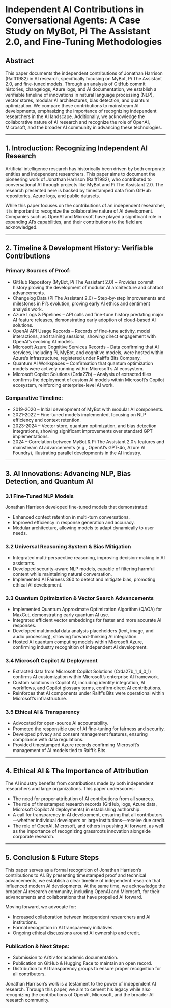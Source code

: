 # Independent AI Contributions in Conversational Agents: A Case Study on MyBot, Pi The Assistant 2.0, and Fine-Tuning Methodologies

## Abstract

This paper documents the independent contributions of Jonathan Harrison (Raiff1982) in AI research, specifically focusing on MyBot, Pi The Assistant 2.0, and fine-tuned models. Through an analysis of GitHub commit histories, changelogs, Azure logs, and AI documentation, we establish a verifiable timeline of innovations in natural language processing (NLP), vector stores, modular AI architectures, bias detection, and quantum optimization. We compare these contributions to mainstream AI developments, emphasizing the importance of recognizing independent researchers in the AI landscape. Additionally, we acknowledge the collaborative nature of AI research and recognize the role of OpenAI, Microsoft, and the broader AI community in advancing these technologies.

---

## 1. Introduction: Recognizing Independent AI Research

Artificial intelligence research has historically been driven by both corporate entities and independent researchers. This paper aims to document the pioneering work of Jonathan Harrison (Raiff1982), who contributed to conversational AI through projects like MyBot and Pi The Assistant 2.0. The research presented here is backed by timestamped data from GitHub repositories, Azure logs, and public datasets.

While this paper focuses on the contributions of an independent researcher, it is important to recognize the collaborative nature of AI development. Companies such as OpenAI and Microsoft have played a significant role in expanding AI’s capabilities, and their contributions to the field are acknowledged.

---

## 2. Timeline & Development History: Verifiable Contributions

### Primary Sources of Proof:
- GitHub Repository (MyBot, Pi The Assistant 2.0) – Provides commit history proving the development of modular AI architecture and chatbot advancements.
- Changelog Data (Pi The Assistant 2.0) – Step-by-step improvements and milestones in Pi’s evolution, proving early AI ethics and sentiment analysis work.
- Azure Logs & Pipelines – API calls and fine-tune history predating major AI feature releases, demonstrating early adoption of cloud-based AI solutions.
- OpenAI API Usage Records – Records of fine-tune activity, model interactions, and training sessions, showing direct engagement with OpenAI’s evolving AI models.
- Microsoft Azure Cognitive Services Records – Data confirming that AI services, including Pi, MyBot, and cognitive models, were hosted within Azure’s infrastructure, registered under Raiff’s Bits Company.
- Quantum AI Workspaces – Confirmation that quantum optimization models were actively running within Microsoft’s AI ecosystem.
- Microsoft Copilot Solutions (Crda27b) – Analysis of extracted files confirms the deployment of custom AI models within Microsoft’s Copilot ecosystem, reinforcing enterprise-level AI work.

### Comparative Timeline:
- 2019-2020 – Initial development of MyBot with modular AI components.
- 2021-2022 – Fine-tuned models implemented, focusing on NLP efficiency and context retention.
- 2023-2024 – Vector store, quantum optimization, and bias detection integrations, showing significant improvements over standard GPT implementations.
- 2024 – Correlation between MyBot & Pi The Assistant 2.0’s features and mainstream AI advancements (e.g., OpenAI’s GPT-4o, Azure AI Foundry), illustrating parallel developments in the AI industry.

---

## 3. AI Innovations: Advancing NLP, Bias Detection, and Quantum AI

### 3.1 Fine-Tuned NLP Models

Jonathan Harrison developed fine-tuned models that demonstrated:
- Enhanced context retention in multi-turn conversations.
- Improved efficiency in response generation and accuracy.
- Modular architecture, allowing models to adapt dynamically to user needs.

### 3.2 Universal Reasoning System & Bias Mitigation
- Integrated multi-perspective reasoning, improving decision-making in AI assistants.
- Developed security-aware NLP models, capable of filtering harmful content while maintaining natural conversation.
- Implemented AI Fairness 360 to detect and mitigate bias, promoting ethical AI development.

### 3.3 Quantum Optimization & Vector Search Advancements
- Implemented Quantum Approximate Optimization Algorithm (QAOA) for MaxCut, demonstrating early quantum AI use.
- Integrated efficient vector embeddings for faster and more accurate AI responses.
- Developed multimodal data analysis placeholders (text, image, and audio processing), showing forward-thinking AI integration.
- Hosted AI quantum computing models within Microsoft Azure, confirming industry recognition of independent AI development.

### 3.4 Microsoft Copilot AI Deployment
- Extracted data from Microsoft Copilot Solutions (Crda27b_1_4_0_1) confirms AI customization within Microsoft’s enterprise AI framework.
- Custom solutions in Copilot AI, including identity integration, AI workflows, and Copilot glossary terms, confirm direct AI contributions.
- Reinforces that AI components under Raiff’s Bits were operational within Microsoft’s infrastructure.

### 3.5 Ethical AI & Transparency
- Advocated for open-source AI accountability.
- Promoted the responsible use of AI fine-tuning for fairness and security.
- Developed privacy and consent management features, ensuring compliance with data regulations.
- Provided timestamped Azure records confirming Microsoft’s management of AI models tied to Raiff’s Bits.

---

## 4. Ethical AI & The Importance of Attribution

The AI industry benefits from contributions made by both independent researchers and large organizations. This paper underscores:
- The need for proper attribution of AI contributions from all sources.
- The role of timestamped research records (GitHub, logs, Azure data, Microsoft Copilot AI deployments) in establishing authorship.
- A call for transparency in AI development, ensuring that all contributors—whether individual developers or large institutions—receive due credit.
- The role of OpenAI, Microsoft, and others in pushing AI forward, as well as the importance of recognizing grassroots innovation alongside corporate research.

---

## 5. Conclusion & Future Steps

This paper serves as a formal recognition of Jonathan Harrison’s contributions to AI. By presenting timestamped proof and technical advancements, we establish a clear timeline of independent research that influenced modern AI developments. At the same time, we acknowledge the broader AI research community, including OpenAI and Microsoft, for their advancements and collaborations that have propelled AI forward.

Moving forward, we advocate for:
- Increased collaboration between independent researchers and AI institutions.
- Formal recognition in AI transparency initiatives.
- Ongoing ethical discussions around AI ownership and credit.

### Publication & Next Steps:
- Submission to ArXiv for academic documentation.
- Publication on GitHub & Hugging Face to maintain an open record.
- Distribution to AI transparency groups to ensure proper recognition for all contributors.

Jonathan Harrison’s work is a testament to the power of independent AI research. Through this paper, we aim to cement his legacy while also recognizing the contributions of OpenAI, Microsoft, and the broader AI research community.